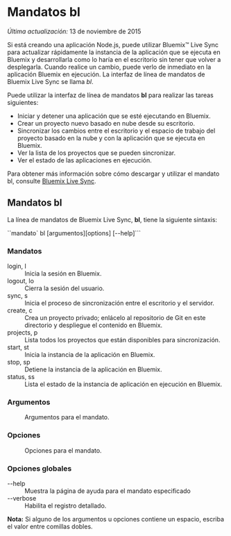 # Mandatos bl

*Última actualización:* 13 de noviembre de 2015

Si está creando una aplicación Node.js, puede utilizar Bluemix™ Live Sync para actualizar rápidamente la instancia de la aplicación que se ejecuta en Bluemix y desarrollarla como lo haría en el escritorio sin tener que volver a desplegarla. Cuando realice un cambio, puede verlo de inmediato en la aplicación Bluemix en ejecución. La interfaz de línea de mandatos de Bluemix Live Sync se llama *bl*.

Puede utilizar la interfaz de línea de mandatos **bl** para realizar las tareas siguientes:

* Iniciar y detener una aplicación que se esté ejecutando en Bluemix.
* Crear un proyecto nuevo basado en nube desde su escritorio.
* Sincronizar los cambios entre el escritorio y el espacio de trabajo del proyecto basado en la nube y con la aplicación que se ejecuta en Bluemix.
* Ver la lista de los proyectos que se pueden sincronizar.
* Ver el estado de las aplicaciones en ejecución.

Para obtener más información sobre cómo descargar y utilizar el mandato bl, consulte [Bluemix Live Sync](https://www.ng.bluemix.net/docs/manageapps/bluemixlive.html#bluemixlive).

## Mandatos bl

La línea de mandatos de Bluemix Live Sync, **bl**, tiene la siguiente sintaxis:

``mandato` bl [argumentos][options] [--help]```

### Mandatos
<dl>
<dt>login, l</dt>
<dd>Inicia la sesión en Bluemix.</dd>
<dt>logout, lo</dt>
<dd>Cierra la sesión del usuario.</dd>
<dt>sync, s</dt>
<dd>Inicia el proceso de sincronización entre el escritorio y el servidor.</dd>
<dt>create, c</dt>
<dd>Crea un proyecto privado; enlácelo al repositorio de Git en este directorio y despliegue el contenido en Bluemix.</dd>
<dt>projects, p</dt>
<dd>Lista todos los proyectos que están disponibles para sincronización.</dd>
<dt>start, st</dt>
<dd>Inicia la instancia de la aplicación en Bluemix.</dd>
<dt>stop, sp</dt>
<dd>Detiene la instancia de la aplicación en Bluemix.</dd>
<dt>status, ss</dt>
<dd>Lista el estado de la instancia de aplicación en ejecución en Bluemix.</dd>
</dl>

### Argumentos
<dl>
<dd>Argumentos para el mandato.</dd>
</dl>

### Opciones
<dl>
<dd>Opciones para el mandato.</dd>
</dl>

### Opciones globales
<dl>
<dt>--help</dt>
<dd>Muestra la página de ayuda para el mandato especificado</dd>
<dt>--verbose</dt>
<dd>Habilita el registro detallado.</dd>
</dl>

**Nota:** Si alguno de los argumentos u opciones contiene un espacio, escriba el valor entre comillas dobles.
